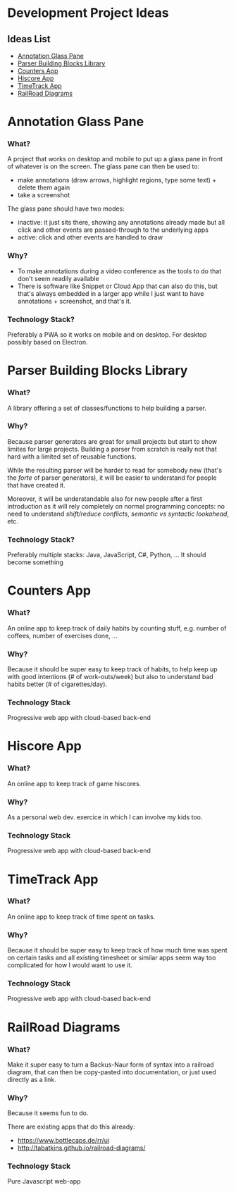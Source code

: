 # Development Project Ideas

## Ideas List
- [Annotation Glass Pane](#annotation-glass-pane)
- [Parser Building Blocks Library](#parser-building-blocks-library)
- [Counters App](#counters-app)
- [Hiscore App](#hiscore-app)
- [TimeTrack App](#timetrack-app)
- [RailRoad Diagrams](#railroad-diagrams)

Annotation Glass Pane
=====================

### What?
A project that works on desktop and mobile to put up a glass pane in front of whatever is on the screen.
The glass pane can then be used to:
- make annotations (draw arrows, highlight regions, type some text) + delete them again
- take a screenshot

The glass pane should have two modes:
- inactive: it just sits there, showing any annotations already made but all click and other events
            are passed-through to the underlying apps
- active: click and other events are handled to draw            

### Why?
- To make annotations during a video conference as the tools to do that don't seem readily available
- There is software like Snippet or Cloud App that can also do this, but that's always embedded in a larger
  app while I just want to have annotations + screenshot, and that's it.

### Technology Stack?
Preferably a PWA so it works on mobile and on desktop.
For desktop possibly based on Electron.


Parser Building Blocks Library
==============================

### What?
A library offering a set of classes/functions to help building a parser.

### Why?
Because parser generators are great for small projects but start to show limites for large projects.
Building a parser from scratch is really not that hard with a limited set of reusable functions.

While the resulting parser will be harder to read for somebody new (that's the _forte_ of parser generators),
it will be easier to understand for people that have created it.

Moreover, it will be understandable also for new people after a first introduction as it will rely
completely on normal programming concepts: no need to understand _shift/reduce conflicts_, _semantic vs syntactic lookahead_, etc.

### Technology Stack?
Preferably multiple stacks: Java, JavaScript, C#, Python, ...
It should become something 


Counters App
============

### What?
An online app to keep track of daily habits by counting stuff, e.g. number of coffees, number of exercises done, ...

### Why?
Because it should be super easy to keep track of habits, to help keep up with good intentions (# of work-outs/week) 
but also to understand bad habits better (# of cigarettes/day).

### Technology Stack
Progressive web app with cloud-based back-end


Hiscore App
============

### What?
An online app to keep track of game hiscores.

### Why?
As a personal web dev. exercice in which I can involve my kids too.

### Technology Stack
Progressive web app with cloud-based back-end


TimeTrack App
=============

### What?
An online app to keep track of time spent on tasks.

### Why?
Because it should be super easy to keep track of how much time was spent on certain tasks
and all existing timesheet or similar apps seem way too complicated for how I would want to use it.

### Technology Stack
Progressive web app with cloud-based back-end


RailRoad Diagrams
=================

### What?
Make it super easy to turn a Backus-Naur form of syntax into a railroad diagram, that
can then be copy-pasted into documentation, or just used directly as a link.

### Why?
Because it seems fun to do.

There are existing apps that do this already:
  - https://www.bottlecaps.de/rr/ui
  - http://tabatkins.github.io/railroad-diagrams/

### Technology Stack
Pure Javascript web-app